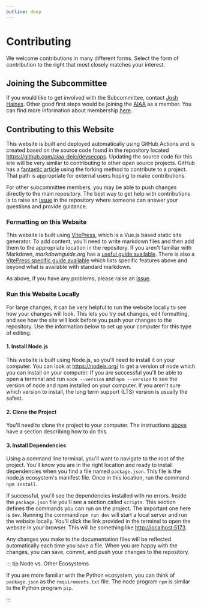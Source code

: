 ```yaml
---
outline: deep
---
```


# Contributing

We welcome contributions in many different forms.
Select the form of contribution to the right that most closely matches your interest.

## Joining the Subcommittee

If you would like to get involved with the Subcommittee, contact [Josh Haines](mailto:Josh@JoshHaines.com).
Other good first steps would be joining the [AIAA](https://aiaa.org) as a member.
You can find more information about membership [here](https://www.aiaa.org/membership).

## Contributing to this Website

This website is built and deployed automatically using GitHub Actions
and is created based on the source code found in the repository located <https://github.com/aiaa-deic/devsecops>.
Updating the source code for this site will be very similar to contributing to other open source projects.
GitHub has a [fantastic article](https://docs.github.com/en/get-started/quickstart/contributing-to-projects)
using the forking method to contribute to a project.
That path is appropriate for external users hoping to make contributions.

For other subcommittee members, you may be able to push changes directly to the main repository.
The best way to get help with contributions is
to raise an [issue](https://github.com/aiaa-deic/devsecops/issues) in the repository
where someone can answer your questions and provide guidance.

### Formatting on this Website

This website is built using [VitePress,](https://vitepress.vuejs.org/) which is a Vue.js based static site generator.
To add content, you'll need to write markdown files and then add them to the appropriate location in the repository.
If you aren't familiar with Markdown, _markdownguide.org_ has a [useful guide available](https://www.markdownguide.org/basic-syntax/).
There is also a [VitePress specific guide available](https://vitepress.dev/guide/markdown) which lists specific features above and beyond what is available with standard markdown.

As above, if you have any problems, please raise an [issue](https://github.com/aiaa-deic/devsecops/issues).

### Run this Website Locally

For large changes, it can be very helpful to run the website locally to see how your changes will look.
This lets you try out changes, edit formatting,
and see how the site will look before you push your changes to the repository.
Use the information below to set up your computer for this type of editing.

#### 1. Install Node.js

This website is built using Node.js, so you'll need to install it on your computer.
You can look at <https://nodejs.org/> to get a version of node which you can install on your computer.
If you are successful you'll be able to open a terminal and run `node --version`
and `npm --version` to see the version of node and npm installed on your computer.
If you aren't sure which version to install, the long term support (LTS) version is usually the safest.

#### 2. Clone the Project

You'll need to clone the project to your computer.
The instructions [above](https://docs.github.com/en/get-started/quickstart/contributing-to-projects#cloning-a-fork) have a section
describing how to do this.

#### 3. Install Dependencies

Using a command line terminal, you'll want to navigate to the root of the project.
You'll know you are in the right location and ready to install dependencies when you find a file named `package.json`.
 This file is the node.js ecosystem's manifest file.
Once in this location, run the command `npm install`.

If successful, you'll see the dependencies installed with no errors.
Inside the `package.json` file you'll see a section called `scripts`.
This section defines the commands you can run on the project.
The important one here is `dev`.
Running the command `npm run dev` will start a local server and run the website locally.
You'll click the link provided in the terminal to open the website in your browser.
This will be something like <http://localhost:5173>.

Any changes you make to the documentation files will be reflected automatically each time you save a file.
When you are happy with the changes, you can save, commit, and push your changes to the repository.

::: tip Node vs. Other Ecosystems

If you are more familiar with the Python ecosystem, you can think of `package.json` as the `requirements.txt` file.
The node program `npm` is similar to the Python program `pip`.

:::
